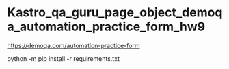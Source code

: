 # Kastro_qa_guru_page_object_demoqa_automation_practice_form_hw9
https://demoqa.com/automation-practice-form

python -m pip install -r requirements.txt
